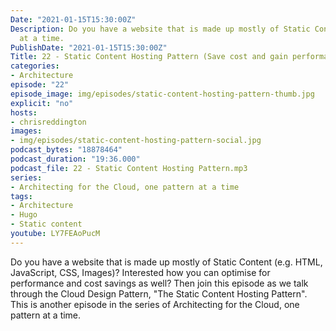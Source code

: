 ```yaml
---
Date: "2021-01-15T15:30:00Z"
Description: Do you have a website that is made up mostly of Static Content (e.g. HTML, JavaScript, CSS, Images)? Interested how you can optimise for performance and cost savings as well? Then join this episode as we talk through the Cloud Design Pattern, "The Static Content Hosting Pattern". This is another episode in the series of Architecting for the Cloud, one pattern at a time.
  at a time.
PublishDate: "2021-01-15T15:30:00Z"
Title: 22 - Static Content Hosting Pattern (Save cost and gain performance for static websites!)
categories:
- Architecture
episode: "22"
episode_image: img/episodes/static-content-hosting-pattern-thumb.jpg
explicit: "no"
hosts:
- chrisreddington
images:
- img/episodes/static-content-hosting-pattern-social.jpg
podcast_bytes: "18878464"
podcast_duration: "19:36.000"
podcast_file: 22 - Static Content Hosting Pattern.mp3
series:
- Architecting for the Cloud, one pattern at a time
tags:
- Architecture
- Hugo
- Static content
youtube: LY7FEAoPucM
---
```

Do you have a website that is made up mostly of Static Content (e.g. HTML, JavaScript, CSS, Images)? Interested how you can optimise for performance and cost savings as well? Then join this episode as we talk through the Cloud Design Pattern, "The Static Content Hosting Pattern". This is another episode in the series of Architecting for the Cloud, one pattern at a time.